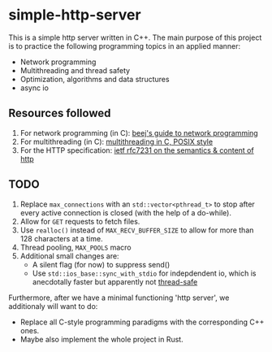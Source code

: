 # simple-http-server
This is a simple http server written in C++. The main purpose of this project is to practice the following
programming topics in an applied manner:

* Network programming
* Multithreading and thread safety
* Optimization, algorithms and data structures
* async io

## Resources followed
1. For network programming (in C): [beej's guide to network programming](https://beej.us/guide/bgnet/)
2. For multithreading (in C): [multithreading in C, POSIX style](https://softpixel.com/~cwright/programming/threads/threads.c.php)
3. For the HTTP specification: [ietf rfc7231 on the semantics & content of http](https://tools.ietf.org/html/rfc7231)

## TODO
1. Replace `max_connections` with an `std::vector<pthread_t>` to stop after every active connection is closed (with the help of a do-while).
2. Allow for `GET` requests to fetch files.
3. Use `realloc()` instead of `MAX_RECV_BUFFER_SIZE` to allow for more than 128 characters at a time.
4. Thread pooling, `MAX_POOLS` macro
5. Additional small changes are:
    - A silent flag (for now) to suppress send()
    - Use `std::ios_base::sync_with_stdio` for indepdendent io, which is anecdotally faster but apparently not [thread-safe](https://en.cppreference.com/w/cpp/io/ios_base/sync_with_stdio)

Furthermore, after we have a minimal functioning 'http server', we additionaly will want to do:

* Replace all C-style programming paradigms with the corresponding C++ ones.
* Maybe also implement the whole project in Rust.
